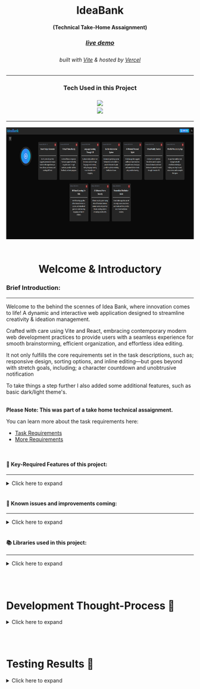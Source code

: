 <!-- Introduction Text -->
<div align="center">
    <h1>IdeaBank</h1>
    <h4>(Technical Take-Home Assaignment)<h4>
    <h3> 
      <a href='https://idea-board-murex.vercel.app/', target='_blank'>
        <h5>live demo</h5>
      <a/>
    </h3>
        <h6>
            built with <a href="https://vitejs.dev/" >Vite</a> &
            hosted by <a href="https://vercel.com/">Vercel</a> 
        </h6>
</div>

---

<h3 align='center'>
Tech Used in this Project
<h3>
<p align='center'>
    <a href="https://skillicons.dev">
        <img src="https://skillicons.dev/icons?i=ts,vite,tailwind" /><br>
        <img src="https://skillicons.dev/icons?i=vercel,github,jest" />
    </a>
</p>

---

<!-- Logo -->
<div align=center>
    <img src="/src/assets/fullpage.png" alt="Demo" title="DemoImage" width="590" height="300">     
   
</div>

<br>

<!-- -------------------------------------------------------------------------- -->

<h1 align='center'> Welcome & Introductory </h1>

<!-- -------------------------------------------------------------------------- -->

### Brief Introduction:

<!-- -------------------------------------------------------------------------- -->
<hr/>

Welcome to the behind the scennes of Idea Bank, where innovation comes to life!
A dynamic and interactive web application designed to streamline creativity & ideation management.

Crafted with care using Vite and React, embracing contemporary modern web development practices to provide users with a seamless experience for smooth brainstorming, efficient organization, and effortless idea editing.

It not only fulfills the core requirements set in the task descriptions, such as; responsive design, sorting options, and inline editing—but goes beyond with stretch goals, including; a character countdown and unobtrusive notification

To take things a step further I also added some additional features, such as basic dark/light theme's.  
<br>

**Please Note: This was part of a take home technical assaignment.**

You can learn more about the task requirements here:<br>

- [Task Requirements](https://github.com/ClearScore/tech-screen/tree/master/idea-board)<br>
- [More Requirements](https://github.com/ClearScore/tech-screen#what-were-looking-for)

<br>

#### 🔑 Key-Required Features of this project:

<!-- -------------------------------------------------------------------------- -->
<hr>

<!-- Small container -->
<details>
<summary> Click here to expand</summary>
<br/>

<div>

<h3> REQUIRED FEATURES: </h3>
<hr>

✅ Page should be fully responsive.

✅ Each idea tile should contain a title and description

✅ CRUD Functionality

✅ Inline edit ideas

✅ Created/Updated time.

✅ New ideas should have the title field focused to prompt user to begin typing.

✅ Add the ability to sort ideas by creation date or alphabetically.

<h3> STRETCH FEATURES: </h3>

<hr>

✅ Utilise the localStorage API to persist current state when the page is refreshed.

✅ Add a character countdown as user is approaching the limit of description text.

✅ Add an unobtrusive notification when an update is made to a tile.

<h3> BONUS FEATURES: </h3>

<hr>

✅ Created a Navbar w/ button to generate's new ideas.

✅ Light and Dark Theme styling.

✅ Filter Functionality

<h3> What we're looking for: </h3>

<hr>

✅ A stylish solution

✅ Demonstration of CSS knowledge

✅ Isomorphic / Universal SPA

✅ ES6 and ES7 throughout the codebase

✅ PostCSS

✅ A live site hosted

✅ A detailed README explaining assumptions / decisions

✅ Clean, concise code <br>

✅ Vitest & RTL for testing <br/>

❌ MEN (Mongo, Express, Node) stack websites <br>
_This proof of concept doesn't have a dedicated backend..._

❌ We build using the Webpack module bundler and Lerna package manager <br/>
_This app uses vite and thus uses vite's own ezbuild bundler/builder ..._

</div>

<!-- CLOSING DIV -->
</details>
<br/>

#### 🎯 Known issues and improvements coming:

<!-- -------------------------------------------------------------------------- -->
<hr>

<!-- Small container -->
<details>
<summary> Click here to expand</summary>
<br/>

<div>

<h3> Known issues: </h3>
<hr>

💥 Submit and Delete funcitonality needs to use an optomistic ui as apart from making new api call

💥 Functionality required to revert changes if user clicks off editing an idea card

💥 Editing cards while data is sorted causing problem with character counter

💥 Creating ideas via modal has a notification issue.

<h3> Future Features & Improvements: </h3>
<hr>

💥 Updating/Editing 2 cards at the same time, should reset the editing of the first card

💥 Visual indication to users about the currently selected sorting option.

💥 Filter for ideas created Today, This Week and This Month

</div>

<!-- CLOSING DIV -->
</details>
<br/>

#### 📚 Libraries used in this project:

<!-- -------------------------------------------------------------------------- -->
<hr>

<!-- Small container -->
<details>
<summary> Click here to expand </summary>
<br/>

Certainly! Here's the list of packages along with descriptions in raw GitHub markdown:

markdown
Copy code
**Dependencies:**

1. `@hookform/resolvers`: Validation resolvers for React Hook Form.
2. `@radix-ui/react-dropdown-menu`: Component library for creating dropdown menus.
3. `@radix-ui/react-progress`: Component library for rendering progress bars.
4. `@radix-ui/react-slot`: Component library for managing slots in UI components.
5. `class-variance-authority`: A utility for managing CSS class variance.
6. `clsx`: Utility for conditionally joining classNames together.
7. `lucide-react`: Icon component library for SVG icons.
8. `react`: JavaScript library for building user interfaces.
9. `react-dom`: React package for working with the DOM.
10. `react-hook-form`: Library for managing form state and validation in React.
11. `react-hot-toast`: Library for displaying toasts and notifications.
12. `tailwindcss-animate`: Tailwind CSS plugin for adding animations.
13. `zod`: TypeScript-first schema validation.

**Dev Dependencies:**

1. `@types/node`: TypeScript definitions for Node.js.
2. `@types/react`: TypeScript definitions for React.
3. `@types/react-dom`: TypeScript definitions for ReactDOM.
4. `@typescript-eslint/eslint-plugin`: ESLint plugin for TypeScript.
5. `@typescript-eslint/parser`: ESLint parser for TypeScript.
6. `@vitejs/plugin-react`: Vite plugin for React integration.
7. `autoprefixer`: PostCSS plugin for adding vendor prefixes.
8. `eslint`: Linter tool for identifying and fixing problems in your code.
9. `eslint-config-prettier`: ESLint configuration to disable rules that conflict with Prettier.
10. `eslint-plugin-react-hooks`: ESLint plugin for enforcing React Hooks rules.
11. `eslint-plugin-react-refresh`: ESLint plugin for integrating React Fast Refresh.
12. `postcss`: Tool for transforming styles with JavaScript plugins.
13. `prettier`: Opinionated code formatter to maintain consistent code style.
14. `tailwind-merge`: Tailwind CSS plugin for merging styles.
15. `tailwindcss`: Utility-first CSS framework for building modern web applications.
16. `typescript`: Superset of JavaScript that includes static types.
17. `vite`: Build tool that provides fast development and build times.

<!-- CLOSING DIV -->
</details>

<br><br>

<!-- -------------------------------------------------------------------------- -->

<h1 align='left'> Development Thought-Process 💭</h1>

<!-- -------------------------------------------------------------------------- -->

<details>
<summary> Click here to expand </summary>
<br/>

## <font color=EEE8AA>`App.tsx`</font>

<!-- -------------------------------------------------------------------------- -->

<!-- Small container -->
<details>
<summary> Click here to expand </summary>
<br/>

### Separation of concerns

If this were not a technical test I would have most likely had broken the app into smaller focused components.
But for the sake of a quick & easy code review, it's easier to keep things bundled together.

**Could have also moved the following into a separate utility functions:**

- Creating custom hook for reading/fetching LocalStorage data
- the _"CRUD"_ functionality
- Local Storage Management

### <font color=#d48d57>Avoiding State Management Library</font>

For a number of reasons I have decided to avoid using a state management library.  
Namely;

1.  Simplicity & keeping overhead down for code review
2.  Development speed for take home test
3.  The ease of testing and reviewing testing

### <font color=#d48d57>Very simple Key Generation</font>

Could have a more robust and unique key generation mechanism, however for the sake of development speed and as a proof of concept I opted to use something very simple yet guaranteed unique keys.

#### <font color=008080>Future Features: </font>

- Consider adding a library for key generation
- Moving the fetching of data into a custom hook

<!-- CLOSING DIV -->
</details>

<br>

## <font color=EEE8AA>`IdeaBoard.tsx`</font>

<!-- -------------------------------------------------------------------------- -->

<!-- Small container -->
<details>
<summary> Click here to expand </summary>
<br/>

### <font color=#d48d57>Component Composition & Responsibility</font>

Once again, if this were not a technical test I would refactor this to break up the functionality into separate components.

_Fox example I could have the filter/sort functionality into it's own `<DropdownMenu />` component_

### <font color=#d48d57>Overall Accessibility</font>

As this is just a proof of concept I did not really focus on developing with accessibility in mind.  During the testing I did catch the obvious errors however there is still room for imporvemetn in this regard

_For example. some things I would take into consideration across the entire app would be:_

- _ensure form fields, buttons, and other interactive elements are accessible for all users_
- _checking the colour contrast for text and backgrounds_
- _adding labels to the different form fields_

#### <font color=008080>Future Features: </font>

- Visual indication to users about the currently selected sorting option.
- Instead of using string-literals _(like `"date"` or `"alph"`)_ , would be better to have used an `enum`

<!-- CLOSING DIV -->
</details>

<br>

## <font color=EEE8AA>`IdeaCard`</font>

<!-- -------------------------------------------------------------------------- -->

<!-- Small container -->
<details>
<summary> Click here to expand </summary>
<br/>

### <font color=#d48d57>Using react-hook-forms + zod </font>

- react-hook-forms brings some simplicity/performance and helps with minimizing any unnecessary re-renders
- `zod` library helps with the validation and keeping things type-safe, as well as error handling

In combination these work well together for implementing the inline editing functionality. Preventing the need for reloading entire form or page when user interacts with editing the cards

### <font color=#d48d57>Custom Character Countdown</font>

As a little bonus I added a 'stylish' character countdown that is only rendered if edits are being made to an `IdeaCard`.
This was relatively quick and easy to implement with the help of the shadcn UI library.

#### <font color=008080>Future Features: </font>

- Adding `onBlur` function to reset the edit's
- Creating a conditional render component if no ideas in LocalStorage.
- Possibly adding search functionality

#### <font color=FF0000>Known Issues:</font>

- Character Counter issue when using a filtered state and editing/updating the title (fixed)
- The edited should have used a timestamp inttead of the _yyyy-mm-dd_ format
- Creating a new card requires updating the card and therefore changes the created date to an edited date.

<!-- CLOSING DIV -->
</details>

<br>

## <font color=EEE8AA> `NavBar` & `NewIdea-Modal`:</font>

<!-- -------------------------------------------------------------------------- -->

<!-- Small container -->
<details>
<summary> Click here to expand </summary>
<br/>

### <font color=#d48d57>Part of prototyping attempt </font>

This was part of a very quick prototyping attempt, and it worked well enough that I decided to keep it in the app as a little bonus.

### <font color=#d48d57>Light & Dark Theme </font>

As this is very quick and easy to implement with the help of the shadcn UI library, I decided to add it for a bit of style and flare reasons.
I further also amended this feature to instead use the Session Storage so as not to have any conflict with the ideas stored in LocalStorage.

### <font color=#d48d57>Generating Fake/Test Ideas</font>

I wanted to create a method for the code-reviewer to create a way to generate a range of ideas, in order to easily test the functionality of the LocalStorage CRUD functionality, as well as test the sorting functionality.

#### <font color=008080>Future Features: </font>

- Adding the custom character count as part of the form

#### <font color=FF0000>Known Issues:</font>

- Not using the newly created create idea function, rather directly pushing new idea into LocalStorage
- This is not efficient and requires breaking the notification and doing a page refresh.

<!-- CLOSING DIV -->
</details>

<br>

<!-- CLOSING DIV -->
</details>

<br><br>



<!-- -------------------------------------------------------------------------- -->

<h1 align='left'> Testing Results 🧪</h1>

<!-- -------------------------------------------------------------------------- -->


<details>
<summary> Click here to expand </summary>
<br/>


<div align=center>
    <img src="/src/assets/IdeaBoardTesting.png" alt="Demo" title="DemoImage" width="500" height="900">     
   
</div>

<!-- CLOSING DIV -->
</details>

<br><br>
